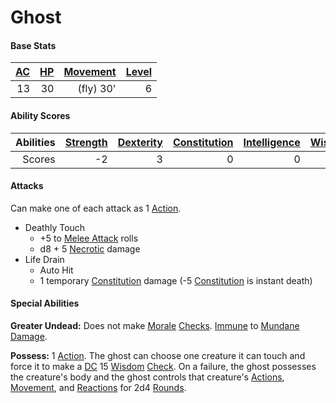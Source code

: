 # Ghost

#### Base Stats

| [AC](../../../Player%20Characters/Derived%20Statistics/Armor%20Class.md) | [HP](../../../Player%20Characters/Derived%20Statistics/Health%20Points.md) | [Movement](../../../Game%20Procedures/Movement.md) | [Level](../../../Player%20Characters/Derived%20Statistics/Level.md) |
| -----------------------------------------------------------------------: | -------------------------------------------------------------------------: | -------------------------------------------------: | ------------------------------------------------------------------: |
|                                                                       13 |                                                                         30 |                                          (fly) 30' |                                                                   6 |
#### Ability Scores

| Abilities | [Strength](../../../Player%20Characters/Chosen%20Statistics/Strength.md) | [Dexterity](../../../Player%20Characters/Chosen%20Statistics/Dexterity.md) | [Constitution](../../../Player%20Characters/Chosen%20Statistics/Constitution.md) | [Intelligence](../../../Player%20Characters/Chosen%20Statistics/Intelligence.md) | [Wisdom](../../../Player%20Characters/Chosen%20Statistics/Wisdom.md)<br> | [Charisma](../../../Player%20Characters/Chosen%20Statistics/Charisma.md)<br> |
| --------: | -----------------------------------------------------------------------: | -------------------------------------------------------------------------: | -------------------------------------------------------------------------------: | -------------------------------------------------------------------------------: | -----------------------------------------------------------------------: | ---------------------------------------------------------------------------: |
|    Scores |                                                                       -2 |                                                                          3 |                                                                                0 |                                                                                0 |                                                                        0 |                                                                           +5 |
#### Attacks
Can make one of each attack as 1 [Action](../../../Game%20Procedures/Action.md).

- Deathly Touch
	- +5 to [Melee Attack](../../../Game%20Procedures/Melee%20Attack.md) rolls
	- d8 + 5 [Necrotic](../../../Damage%20Types/Necrotic.md) damage
- Life Drain
	- Auto Hit
	- 1 temporary [Constitution](../../../Player%20Characters/Chosen%20Statistics/Constitution.md) damage (-5 [Constitution](../../../Player%20Characters/Chosen%20Statistics/Constitution.md) is instant death)
#### Special Abilities
**Greater Undead:** Does not make [Morale](../../../Social%20Systems/Morale%20System.md#Morale) [Checks](../../../Game%20Procedures/Check.md). [Immune](../../../Conditions/Immune.md) to [Mundane Damage](../../../Damage%20Types/Mundane%20Damage.md).

**Possess:** 1 [Action](../../../Game%20Procedures/Action.md). The ghost can choose one creature it can touch and force it to make a [DC](../../../Game%20Procedures/DC.md) 15 [Wisdom](../../../Player%20Characters/Chosen%20Statistics/Wisdom.md) [Check](../../../Game%20Procedures/Check.md). On a failure, the ghost possesses the creature's body and the ghost controls that creature's [Actions](../../../Game%20Procedures/Action.md), [Movement](../../../Game%20Procedures/Movement.md), and [Reactions](../../../Game%20Procedures/Reaction.md) for 2d4 [Rounds](../../../Game%20Procedures/Round.md).